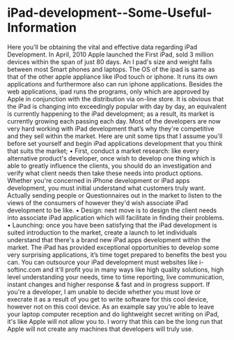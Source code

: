 # iPad-development--Some-Useful-Information
Here you'll be obtaining the vital and effective data regarding iPad Development. In April, 2010 Apple launched the First iPad, sold 3 million devices within the span of just 80 days. An I pad's size and weight falls between most Smart phones and laptops. The OS of the ipad is same as that of the other apple appliance like iPod touch or iphone. It runs its own applications and furthermore also can run iphone applications. Besides the web applications, ipad runs the programs, only which are approved by Apple in conjunction with the distribution via on-line store. It is obvious that the iPad is changing into exceedingly popular with day by day, an equivalent is currently happening to the iPad development; as a result, its market is currently growing each passing each day. Most of the developers are now very hard working with iPad development that’s why they're competitive and they sell within the market. Here are unit some tips that I assume you'll before set yourself and begin iPad applications development that you think that suits the market; • First, conduct a market research: like every alternative product's developer, once wish to develop one thing which is able to greatly influence the clients, you should do an investigation and verify what client needs then take these needs into product options. Whether you're concerned in iPhone development or iPad apps development, you must initial understand what customers truly want. Actually sending people or Questionnaires out in the market to listen to the views of the consumers of however they'd wish associate iPad development to be like. • Design: next move is to design the client needs into associate iPad application which will facilitate in finding their problems. • Launching: once you have been satisfying that the iPad development is suited introduction to the market, create a launch to let individuals understand that there's a brand new iPad apps development within the market. The iPad has provided exceptional opportunities to develop some very surprising applications, it’s time toget prepared to benefits the best you can. You can outsource your iPad development must websites like i-softinc.com and it'll profit you in many ways like high quality solutions, high level understanding your needs, time to time reporting, live communication, instant changes and higher response &amp; fast and in progress support. If you're a developer, I am unable to decide whether you must love or execrate it as a result of you get to write software for this cool device, however not on this cool device. As an example say you're able to leave your laptop computer reception and do lightweight secret writing on iPad, it's like Apple will not allow you to. I worry that this can be the long run that Apple will not create any machines that developers will truly use.
